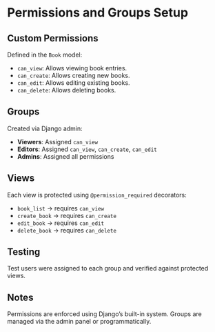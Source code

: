 # Permissions and Groups Setup

## Custom Permissions
Defined in the `Book` model:
- `can_view`: Allows viewing book entries.
- `can_create`: Allows creating new books.
- `can_edit`: Allows editing existing books.
- `can_delete`: Allows deleting books.

## Groups
Created via Django admin:
- **Viewers**: Assigned `can_view`
- **Editors**: Assigned `can_view`, `can_create`, `can_edit`
- **Admins**: Assigned all permissions

## Views
Each view is protected using `@permission_required` decorators:
- `book_list` → requires `can_view`
- `create_book` → requires `can_create`
- `edit_book` → requires `can_edit`
- `delete_book` → requires `can_delete`

## Testing
Test users were assigned to each group and verified against protected views.

## Notes
Permissions are enforced using Django’s built-in system. Groups are managed via the admin panel or programmatically.
